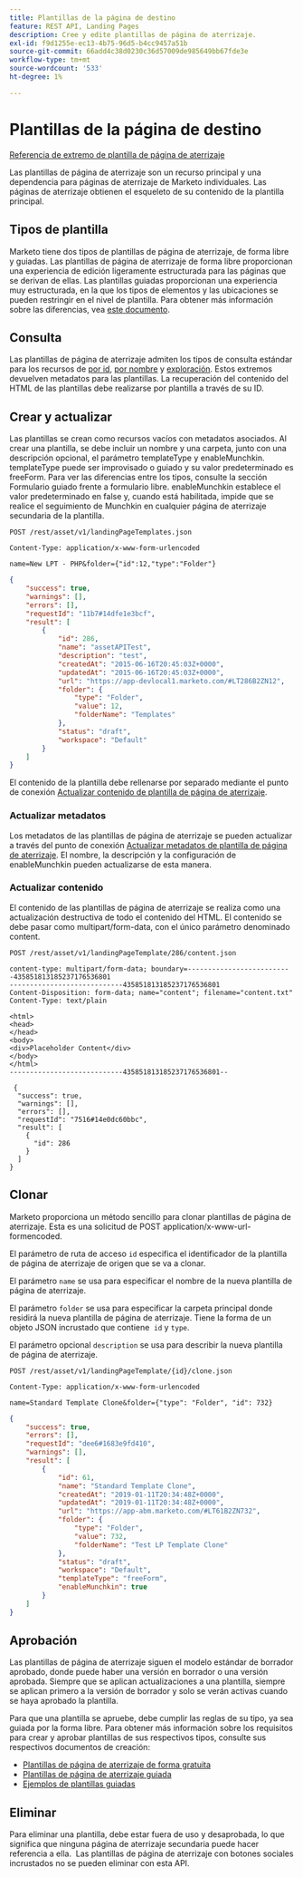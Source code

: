 ```yaml
---
title: Plantillas de la página de destino
feature: REST API, Landing Pages
description: Cree y edite plantillas de página de aterrizaje.
exl-id: f9d1255e-ec13-4b75-96d5-b4cc9457a51b
source-git-commit: 66add4c38d0230c36d57009de985649bb67fde3e
workflow-type: tm+mt
source-wordcount: '533'
ht-degree: 1%

---
```


# Plantillas de la página de destino

[Referencia de extremo de plantilla de página de aterrizaje](https://developer.adobe.com/marketo-apis/api/asset/#tag/Landing-Page-Templates)

Las plantillas de página de aterrizaje son un recurso principal y una dependencia para páginas de aterrizaje de Marketo individuales. Las páginas de aterrizaje obtienen el esqueleto de su contenido de la plantilla principal.

## Tipos de plantilla

Marketo tiene dos tipos de plantillas de página de aterrizaje, de forma libre y guiadas. Las plantillas de página de aterrizaje de forma libre proporcionan una experiencia de edición ligeramente estructurada para las páginas que se derivan de ellas. Las plantillas guiadas proporcionan una experiencia muy estructurada, en la que los tipos de elementos y las ubicaciones se pueden restringir en el nivel de plantilla. Para obtener más información sobre las diferencias, vea [este documento](https://experienceleague.adobe.com/en/docs/marketo/using/product-docs/demand-generation/landing-pages/understanding-landing-pages/understanding-free-form-vs-guided-landing-pages).

## Consulta

Las plantillas de página de aterrizaje admiten los tipos de consulta estándar para los recursos de [por id](https://developer.adobe.com/marketo-apis/api/asset/#tag/Landing-Page-Templates/operation/getLandingPageTemplateByIdUsingGET), [por nombre](https://developer.adobe.com/marketo-apis/api/asset/#tag/Landing-Page-Templates/operation/getLandingPageTemplateByNameUsingGET) y [exploración](https://developer.adobe.com/marketo-apis/api/asset/#tag/Landing-Page-Templates/operation/getLandingPageTemplatesUsingGET). Estos extremos devuelven metadatos para las plantillas. La recuperación del contenido del HTML de las plantillas debe realizarse por plantilla a través de su ID.

## Crear y actualizar

Las plantillas se crean como recursos vacíos con metadatos asociados. Al crear una plantilla, se debe incluir un nombre y una carpeta, junto con una descripción opcional, el parámetro templateType y enableMunchkin. templateType puede ser improvisado o guiado y su valor predeterminado es freeForm. Para ver las diferencias entre los tipos, consulte la sección Formulario guiado frente a formulario libre. enableMunchkin establece el valor predeterminado en false y, cuando está habilitada, impide que se realice el seguimiento de Munchkin en cualquier página de aterrizaje secundaria de la plantilla.

```
POST /rest/asset/v1/landingPageTemplates.json
```

```
Content-Type: application/x-www-form-urlencoded
```

```
name=New LPT - PHP&folder={"id":12,"type":"Folder"}
```

```json
{
    "success": true,
    "warnings": [],
    "errors": [],
    "requestId": "11b7#14dfe1e3bcf",
    "result": [
        {
            "id": 286,
            "name": "assetAPITest",
            "description": "test",
            "createdAt": "2015-06-16T20:45:03Z+0000",
            "updatedAt": "2015-06-16T20:45:03Z+0000",
            "url": "https://app-devlocal1.marketo.com/#LT286B2ZN12",
            "folder": {
                "type": "Folder",
                "value": 12,
                "folderName": "Templates"
            },
            "status": "draft",
            "workspace": "Default"
        }
    ]
}
```

El contenido de la plantilla debe rellenarse por separado mediante el punto de conexión [Actualizar contenido de plantilla de página de aterrizaje](https://developer.adobe.com/marketo-apis/api/asset/#tag/Landing-Page-Templates/operation/updateLandingPageTemplateContentUsingPOST).

### Actualizar metadatos

Los metadatos de las plantillas de página de aterrizaje se pueden actualizar a través del punto de conexión [Actualizar metadatos de plantilla de página de aterrizaje](https://developer.adobe.com/marketo-apis/api/asset/#tag/Landing-Page-Templates/operation/updateLpTemplateUsingPOST). El nombre, la descripción y la configuración de enableMunchkin pueden actualizarse de esta manera.

### Actualizar contenido

El contenido de las plantillas de página de aterrizaje se realiza como una actualización destructiva de todo el contenido del HTML. El contenido se debe pasar como multipart/form-data, con el único parámetro denominado content.

```
POST /rest/asset/v1/landingPageTemplate/286/content.json
```

```
content-type: multipart/form-data; boundary=--------------------------435851813185237176536801
----------------------------435851813185237176536801
Content-Disposition: form-data; name="content"; filename="content.txt"
Content-Type: text/plain

<html>
<head>
</head>
<body>
<div>Placeholder Content</div>
</body>
</html>
----------------------------435851813185237176536801--
```

```
 {
  "success": true,
  "warnings": [],
  "errors": [],
  "requestId": "7516#14e0dc60bbc",
  "result": [
    {
      "id": 286
    }
  ]
}
```

## Clonar

Marketo proporciona un método sencillo para clonar plantillas de página de aterrizaje. Esta es una solicitud de POST application/x-www-url-formencoded.

El parámetro de ruta de acceso `id` especifica el identificador de la plantilla de página de aterrizaje de origen que se va a clonar.

El parámetro `name` se usa para especificar el nombre de la nueva plantilla de página de aterrizaje.

El parámetro `folder` se usa para especificar la carpeta principal donde residirá la nueva plantilla de página de aterrizaje. Tiene la forma de un objeto JSON incrustado que contiene  `id` y `type`.

El parámetro opcional `description` se usa para describir la nueva plantilla de página de aterrizaje.

```
POST /rest/asset/v1/landingPageTemplate/{id}/clone.json
```

```
Content-Type: application/x-www-form-urlencoded
```

```
name=Standard Template Clone&folder={"type": "Folder", "id": 732}
```

```json
{
    "success": true,
    "errors": [],
    "requestId": "dee6#1683e9fd410",
    "warnings": [],
    "result": [
        {
            "id": 61,
            "name": "Standard Template Clone",
            "createdAt": "2019-01-11T20:34:48Z+0000",
            "updatedAt": "2019-01-11T20:34:48Z+0000",
            "url": "https://app-abm.marketo.com/#LT61B2ZN732",
            "folder": {
                "type": "Folder",
                "value": 732,
                "folderName": "Test LP Template Clone"
            },
            "status": "draft",
            "workspace": "Default",
            "templateType": "freeForm",
            "enableMunchkin": true
        }
    ]
}
```

## Aprobación

Las plantillas de página de aterrizaje siguen el modelo estándar de borrador aprobado, donde puede haber una versión en borrador o una versión aprobada. Siempre que se aplican actualizaciones a una plantilla, siempre se aplican primero a la versión de borrador y solo se verán activas cuando se haya aprobado la plantilla.

Para que una plantilla se apruebe, debe cumplir las reglas de su tipo, ya sea guiada por la forma libre. Para obtener más información sobre los requisitos para crear y aprobar plantillas de sus respectivos tipos, consulte sus respectivos documentos de creación:

- [Plantillas de página de aterrizaje de forma gratuita](https://experienceleague.adobe.com/en/docs/marketo/using/product-docs/demand-generation/landing-pages/landing-page-templates/create-a-free-form-landing-page-template)
- [Plantillas de página de aterrizaje guiada](https://experienceleague.adobe.com/en/docs/marketo/using/product-docs/demand-generation/landing-pages/landing-page-templates/create-a-guided-landing-page-template)
- [Ejemplos de plantillas guiadas](https://experienceleague.adobe.com/en/docs/marketo/using/product-docs/demand-generation/landing-pages/landing-page-templates/guided-landing-page-template-list)

## Eliminar

Para eliminar una plantilla, debe estar fuera de uso y desaprobada, lo que significa que ninguna página de aterrizaje secundaria puede hacer referencia a ella.  Las plantillas de página de aterrizaje con botones sociales incrustados no se pueden eliminar con esta API.
